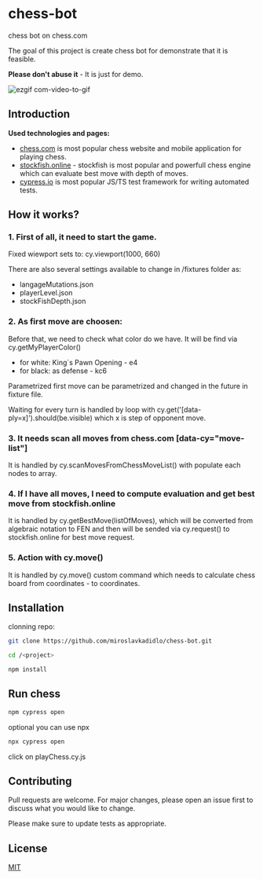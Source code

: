 # chess-bot

chess bot on chess.com

The goal of this project is create chess bot for demonstrate that it is feasible.

**Please don't abuse it** - It is just for demo.

![ezgif com-video-to-gif](https://github.com/miroslavkadidlo/chess-bot/assets/16743203/4a716141-36a5-4dc2-91bf-1dc44cef590f)

## Introduction

**Used technologies and pages:**

- [chess.com](https://www.chess.com/) is most popular chess website and mobile application for playing chess.
- [stockfish.online](https://stockfish.online/) - stockfish is most popular and powerfull chess engine which can evaluate best move with depth of moves.
- [cypress.io](https://cypress.io) is most popular JS/TS test framework for writing automated tests.

## How it works?

### 1. First of all, it need to start the game.

Fixed wiewport sets to: cy.viewport(1000, 660)

There are also several settings available to change in /fixtures folder as:

- langageMutations.json
- playerLevel.json
- stockFishDepth.json

### 2. As first move are choosen:

Before that, we need to check what color do we have. It will be find via cy.getMyPlayerColor()

- for white: King´s Pawn Opening - e4
- for black: as defense - kc6

Parametrized first move can be parametrized and changed in the future in fixture file.

Waiting for every turn is handled by loop with cy.get('[data-ply=x]').should(be.visible) which x is step of opponent move.

### 3. It needs scan all moves from chess.com [data-cy="move-list"]

It is handled by cy.scanMovesFromChessMoveList() with populate each nodes to array.

### 4. If I have all moves, I need to compute evaluation and get best move from stockfish.online

It is handled by cy.getBestMove(listOfMoves), which will be converted from algebraic notation to FEN and then will be sended via cy.request() to stockfish.online for best move request.

### 5. Action with cy.move()

It is handled by cy.move() custom command which needs to calculate chess board from coordinates - to coordinates.

## Installation

clonning repo:

```bash
git clone https://github.com/miroslavkadidlo/chess-bot.git
```

```bash
cd /<project>

npm install
```

## Run chess

```bash
npm cypress open
```

optional you can use npx

```bash
npx cypress open
```
click on playChess.cy.js

## Contributing

Pull requests are welcome. For major changes, please open an issue first
to discuss what you would like to change.

Please make sure to update tests as appropriate.

## License

[MIT](https://choosealicense.com/licenses/mit/)
